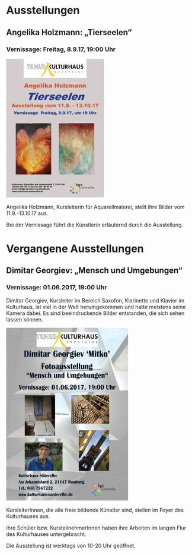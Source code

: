 # Ausstellungen

## Angelika Holzmann: „Tierseelen“

### Vernissage: Freitag, 8.9.17, 19:00 Uhr

![](/img/angelika_tierseelen.jpg)

Angelika Holzmann, Kursleiterin für Aquarellmalerei, stellt ihre Bilder vom 11.9.-13.10.17 aus.

Bei der Vernissage führt die Künstlerin erläuternd durch die Ausstellung.

# Vergangene Ausstellungen

## Dimitar Georgiev: „Mensch und Umgebungen“

### Vernissage: 01.06.2017, 19:00 Uhr

Dimitar Georgiev, Kursleiter im Bereich Saxofon, Klarinette und Klavier im Kulturhaus, ist viel in der Welt herumgekommen und hatte meistens seine Kamera dabei. Es sind beeindruckende Bilder entstanden, die sich sehen lassen können.

![](/img/wsb_329x421_Dimitar+Georgiev+-+Fotoausstellung++-+Flyer+$28Version+3.0$29+$28Britannic+Bold$29+$282017.05.17$29.jpg)

KursleiterInnen, die alle freie bildende Künstler sind, stellen im Foyer
des Kulturhauses aus.

Ihre Schüler bzw. KursteilnehmerInnen haben ihre Arbeiten im langen Flur
des Kulturhauses untergebracht.

Die Ausstellung ist werktags von 10-20 Uhr geöffnet.
